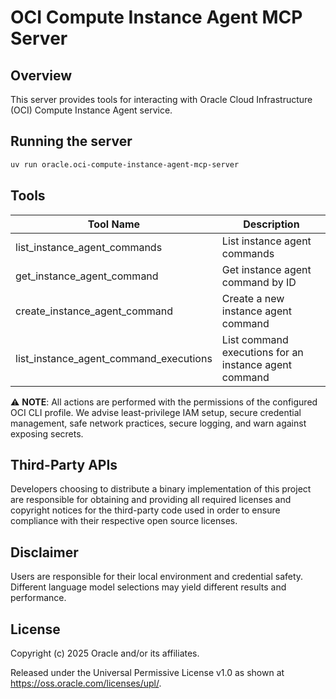 # OCI Compute Instance Agent MCP Server

## Overview

This server provides tools for interacting with Oracle Cloud Infrastructure (OCI) Compute Instance Agent service.

## Running the server
```sh
uv run oracle.oci-compute-instance-agent-mcp-server
```

## Tools
| Tool Name | Description |
| --- | --- |
| list_instance_agent_commands | List instance agent commands |
| get_instance_agent_command | Get instance agent command by ID |
| create_instance_agent_command | Create a new instance agent command |
| list_instance_agent_command_executions | List command executions for an instance agent command |

⚠️ **NOTE**: All actions are performed with the permissions of the configured OCI CLI profile. We advise least-privilege IAM setup, secure credential management, safe network practices, secure logging, and warn against exposing secrets.

## Third-Party APIs

Developers choosing to distribute a binary implementation of this project are responsible for obtaining and providing all required licenses and copyright notices for the third-party code used in order to ensure compliance with their respective open source licenses.

## Disclaimer

Users are responsible for their local environment and credential safety. Different language model selections may yield different results and performance.

## License

Copyright (c) 2025 Oracle and/or its affiliates.
 
Released under the Universal Permissive License v1.0 as shown at  
<https://oss.oracle.com/licenses/upl/>.
